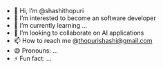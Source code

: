 - 👋 Hi, I’m @shashithopuri
- 👀 I’m interested to become an software developer
- 🌱 I’m currently learning ...
- 💞️ I’m looking to collaborate on AI applications
- 📫 How to reach me @thopurishashi@gmail.com
- 😄 Pronouns: ...
- ⚡ Fun fact: ...

<!---
shashithopuri/shashithopuri is a ✨ special ✨ repository because its `README.md` (this file) appears on your GitHub profile.
You can click the Preview link to take a look at your changes.
--->
